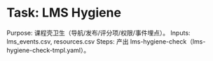 # Task: LMS Hygiene

Purpose: 课程壳卫生（导航/发布/评分项/权限/事件埋点）。
Inputs: lms_events.csv, resources.csv
Steps: 产出 lms-hygiene-check（lms-hygiene-check-tmpl.yaml）。
